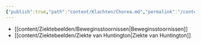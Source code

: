 ```yaml
---
{"publish":true,"path":"content/Klachten/Chorea.md","permalink":"/content/klachten/chorea/","title":"Chorea","tags":["Neurologie","Neurologie/Bewegingsstoornissen","Klacht"]}
---
```





- [[content/Ziektebeelden/Beweginsstoornissen\|Beweginsstoornissen]]
- [[content/Ziektebeelden/Ziekte van Huntington\|Ziekte van Huntington]]



